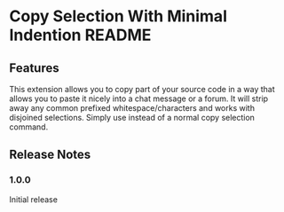 # Copy Selection With Minimal Indention README

## Features

This extension allows you to copy part of your source code in a way that allows you to paste it nicely into a chat message or a forum. It will strip away any common prefixed whitespace/characters and works with disjoined selections. Simply use instead of a normal copy selection command.

## Release Notes

### 1.0.0

Initial release
